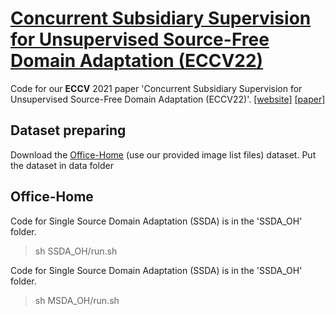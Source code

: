 
# [Concurrent Subsidiary Supervision for Unsupervised Source-Free Domain Adaptation (ECCV22)](https://arxiv.org)

Code for our **ECCV** 2021 paper 'Concurrent Subsidiary Supervision for Unsupervised Source-Free Domain Adaptation (ECCV22)'. 
[[website]](https://sites.google.com/) [[paper]](https://arxiv.org) 

## Dataset preparing

Download the [Office-Home](https://www.hemanthdv.org/officeHomeDataset.html) (use our provided image list files) dataset. Put the dataset in data folder

## Office-Home
Code for Single Source Domain Adaptation (SSDA) is in the 'SSDA_OH' folder. 

> sh SSDA_OH/run.sh

Code for Single Source Domain Adaptation (SSDA) is in the 'SSDA_OH' folder. 

> sh MSDA_OH/run.sh

